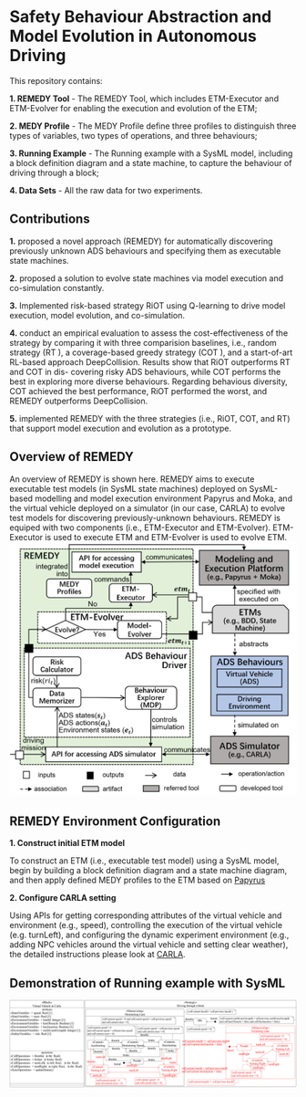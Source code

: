 # Safety Behaviour Abstraction and Model Evolution in Autonomous Driving

This repository contains:

**1. REMEDY Tool** -  The REMEDY Tool, which includes ETM-Executor and ETM-Evolver for enabling the execution and evolution of the ETM;

**2. MEDY Profile** - The MEDY Profile define three profiles to distinguish three types of variables, two types of operations, and three behaviours;

**3. Running Example** - The Running example with a SysML model, including a block definition diagram and a state machine, to capture the behaviour of driving through a block;

**4. Data Sets** - All the raw data for two experiments.

## Contributions ##
**1.** proposed a novel approach (REMEDY) for automatically discovering previously unknown ADS behaviours and specifying them as executable state machines.

**2.** proposed a solution to evolve state machines via model execution and co-simulation constantly.

**3.** Implemented risk-based strategy RiOT using Q-learning to drive model execution, model evolution, and co-simulation.

**4.** conduct an empirical evaluation to assess the cost-effectiveness of the strategy by comparing it with three comparision baselines, i.e., random strategy
(RT ), a coverage-based greedy strategy (COT ), and a start-of-art RL-based approach DeepCollision.  Results show that RiOT outperforms RT and COT in dis-
covering risky ADS behaviours, while COT performs the best in exploring more diverse behaviours. Regarding behavious diversity, COT achieved the
best performance, RiOT performed the worst, and REMEDY outperforms DeepCollision.

**5.** implemented REMEDY with the three strategies (i.e., RiOT, COT, and RT) that support model execution and evolution as a prototype.

## Overview of REMEDY ##
An overview of REMEDY is shown here. REMEDY aims to execute executable test models (in SysML state machines) deployed on SysML-based modelling and model execution environment Papyrus and
Moka, and the virtual vehicle deployed on a simulator (in our case, CARLA) to evolve test models for discovering previously-unknown behaviours. REMEDY is equiped with two components (i.e., ETM-Executor
and ETM-Evolver). ETM-Executor is used to execute ETM and ETM-Evolver is used to evolve ETM.
![image](https://github.com/ABCRepository/Repository/blob/main/Overview%20of%20REMEDY/overview%20of%20framework1.png)

## REMEDY Environment Configuration ##
**1. Construct initial ETM model**

To construct an ETM (i.e., executable test model) using a SysML model, begin by building a block definition diagram and a state machine diagram, and then apply defined MEDY profiles to the ETM based on [Papyrus](https://projects.eclipse.org/projects/modeling.mdt.papyrus)

**2. Configure CARLA setting**

Using APIs for getting corresponding attributes of the virtual vehicle and environment (e.g., speed), controlling the execution of the virtual vehicle (e.g. turnLeft), and configuring the dynamic experiment environment (e.g., adding NPC vehicles around the virtual vehicle and setting clear weather), the detailed instructions please look at [CARLA](https://carla.readthedocs.io/en/latest/python_api).

## Demonstration of Running example with SysML ##
![image](https://github.com/ABCRepository/Repository/blob/main/Running%20example%20SysML%20model/running%20example.png)

